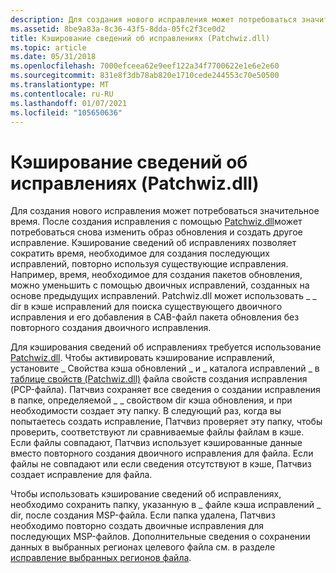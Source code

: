 ```yaml
---
description: Для создания нового исправления может потребоваться значительное время.
ms.assetid: 8be9a83a-8c36-43f5-8dda-05fc2f3ce0d2
title: Кэширование сведений об исправлениях (Patchwiz.dll)
ms.topic: article
ms.date: 05/31/2018
ms.openlocfilehash: 7000efceea62e9eef122a34f7700622e1e6e2e60
ms.sourcegitcommit: 831e8f3db78ab820e1710cede244553c70e50500
ms.translationtype: MT
ms.contentlocale: ru-RU
ms.lasthandoff: 01/07/2021
ms.locfileid: "105650636"
---
```

# <a name="patch-information-caching-patchwizdll"></a>Кэширование сведений об исправлениях (Patchwiz.dll)

Для создания нового исправления может потребоваться значительное время. После создания исправления с помощью [Patchwiz.dll](patchwiz-dll.md)может потребоваться снова изменить образ обновления и создать другое исправление. Кэширование сведений об исправлениях позволяет сократить время, необходимое для создания последующих исправлений, повторно используя существующие исправления. Например, время, необходимое для создания пакетов обновления, можно уменьшить с помощью двоичных исправлений, созданных на основе предыдущих исправлений. Patchwiz.dll может использовать \_ \_ dir в кэше исправлений для поиска существующего двоичного исправления и его добавления в CAB-файл пакета обновления без повторного создания двоичного исправления.

Для кэширования сведений об исправлениях требуется использование [Patchwiz.dll](patchwiz-dll.md). Чтобы активировать кэширование исправлений, установите \_ Свойства кэша обновлений \_ и \_ каталога исправлений \_ в [таблице свойств (Patchwiz.dll)](properties-table-patchwiz-dll-.md) файла свойств создания исправления (PCP-файла). Патчвиз сохраняет все сведения о создании исправления в папке, определяемой \_ \_ свойством dir кэша обновления, и при необходимости создает эту папку. В следующий раз, когда вы попытаетесь создать исправление, Патчвиз проверяет эту папку, чтобы проверить, соответствуют ли сравниваемые файлы файлам в кэше. Если файлы совпадают, Патчвиз использует кэшированные данные вместо повторного создания двоичного исправления для файла. Если файлы не совпадают или если сведения отсутствуют в кэше, Патчвиз создает исправление для файла.

Чтобы использовать кэширование сведений об исправлениях, необходимо сохранить папку, указанную в \_ файле кэша исправлений \_ dir, после создания MSP-файла. Если папка удалена, Патчвиз необходимо повторно создать двоичные исправления для последующих MSP-файлов. Дополнительные сведения о сохранении данных в выбранных регионах целевого файла см. в разделе [исправление выбранных регионов файла](patching-selected-regions-of-a-file.md).

 

 



